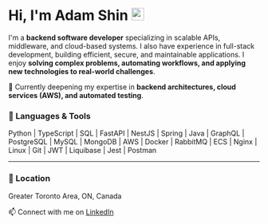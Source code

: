 # Hi, I'm Adam Shin <img src="https://media.tenor.com/nebZyl8oN7IAAAAi/wave-hello.gif" style="width: 25px;">

I'm a **backend software developer** specializing in scalable APIs, middleware, and cloud-based systems. I also have experience in full-stack development, building efficient, secure, and maintainable applications. I enjoy **solving complex problems, automating workflows, and applying new technologies to real-world challenges**.

🌱 Currently deepening my expertise in **backend architectures, cloud services (AWS), and automated testing**.

### 🧰 Languages & Tools
Python | TypeScript | SQL | FastAPI | NestJS | Spring | Java | GraphQL | PostgreSQL | MySQL | MongoDB | AWS | Docker | RabbitMQ | ECS | Nginx | Linux | Git | JWT | Liquibase | Jest | Postman

---

### 📍 Location
Greater Toronto Area, ON, Canada  

📫 Connect with me on [LinkedIn](https://www.linkedin.com/in/shinadam)
